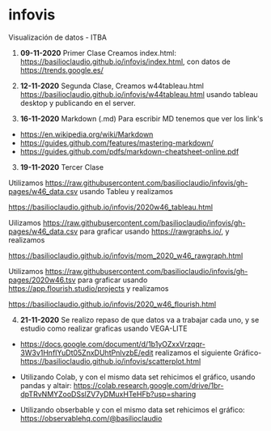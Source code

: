 # infovis
Visualización de datos - ITBA

1.  **09-11-2020** Primer Clase Creamos index.html: https://basilioclaudio.github.io/infovis/index.html,  con datos de https://trends.google.es/ 
 
2.  **12-11-2020** Segunda Clase, Creamos w44tableau.html https://basilioclaudio.github.io/infovis/w44tableau.html usando tableau desktop y publicando en el server.

3.  **16-11-2020** Markdown (.md) Para escribir MD tenemos que ver los link's 
* https://en.wikipedia.org/wiki/Markdown
* https://guides.github.com/features/mastering-markdown/
* https://guides.github.com/pdfs/markdown-cheatsheet-online.pdf

3. **19-11-2020** Tercer Clase 

Utilizamos https://raw.githubusercontent.com/basilioclaudio/infovis/gh-pages/w46_data.csv usando Tableu y realizamos

https://basilioclaudio.github.io/infovis/2020w46_tableau.html

Uilizamos https://raw.githubusercontent.com/basilioclaudio/infovis/gh-pages/w46_data.csv para graficar usando https://rawgraphs.io/, y realizamos

https://basilioclaudio.github.io/infovis/mom_2020_w46_rawgraph.html

Utilizamos https://raw.githubusercontent.com/basilioclaudio/infovis/gh-pages/2020w46.tsv para graficar usando https://app.flourish.studio/projects y realizamos 

https://basilioclaudio.github.io/infovis/2020_w46_flourish.html

4. **21-11-2020** Se realizo repaso de que datos va a trabajar cada uno, y se estudio como realizar graficas usando VEGA-LITE
 * https://docs.google.com/document/d/1b1yOZxxVrzqqr-3W3v1HnfIYuDt05ZnxDUhtPnlvzbE/edit
   realizamos el siguiente Gráfico- https://basilioclaudio.github.io/infovis/scatterplot.html
  
* Utilizando Colab, y con el mismo data set rehicimos el gráfico, usando pandas y altair: https://colab.research.google.com/drive/1br-dpTRvNMYZooDSslZV7yDMuxHTeHFb?usp=sharing
* Utilizando obserbable y con el mismo data set rehicimos el gráfico: https://observablehq.com/@basilioclaudio
